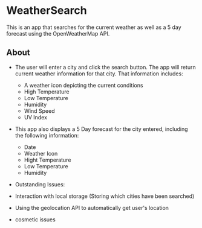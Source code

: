 # WeatherSearch
This is an app that searches for the current weather as well as a 5 day forecast using the OpenWeatherMap API.

## About

- The user will enter a city and click the search button.  The app will return current 
  weather information for that city.  That information includes: 
  - A weather icon depicting the current conditions
  - High Temperature
  - Low Temperature
  - Humidity 
  - Wind Speed
  - UV Index

- This app also displays a 5 Day forecast for the city entered, including the following information:
  - Date
  - Weather Icon
  - Hight Temperature
  - Low Temperature
  - Humidity

-  Outstanding Issues:
  - Interaction with local storage (Storing which cities have been searched)
  - Using the geolocation API to automatically get user's location
  - cosmetic issues

